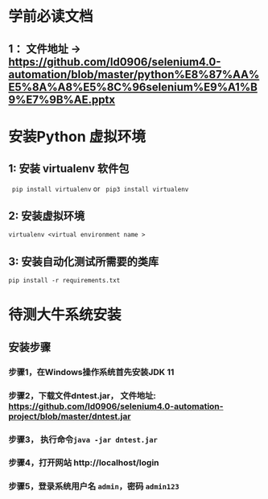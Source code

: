 # 学前必读文档
## 1： 文件地址 -> https://github.com/ld0906/selenium4.0-automation/blob/master/python%E8%87%AA%E5%8A%A8%E5%8C%96selenium%E9%A1%B9%E7%9B%AE.pptx

# 安装Python 虚拟环境

## 1: 安装 virtualenv 软件包
` pip install virtualenv`  or ` pip3 install virtualenv`

## 2: 安装虚拟环境
`virtualenv <virtual environment name >`

## 3: 安装自动化测试所需要的类库
`pip install -r requirements.txt`

# 待测大牛系统安装
## 安装步骤
### 步骤1，在Windows操作系统首先安装JDK 11
### 步骤2，下载文件dntest.jar， 文件地址: https://github.com/ld0906/selenium4.0-automation-project/blob/master/dntest.jar 
### 步骤3， 执行命令`java -jar dntest.jar`
### 步骤4，打开网站 http://localhost/login
### 步骤5，登录系统用户名 `admin`，密码 `admin123`
